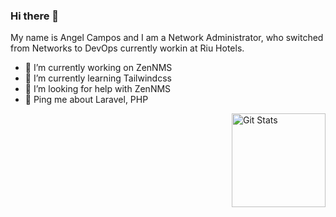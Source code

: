 ### Hi there 👋

My name is Angel Campos and I am a Network Administrator, who switched from Networks to DevOps currently workin at Riu Hotels.

- 🔭 I’m currently working on ZenNMS
- 🌱 I’m currently learning Tailwindcss
- 🤔 I’m looking for help with ZenNMS
- 💬 Ping me about Laravel, PHP

<a href="https://github.com/angelcamposm">
  <img alt="Git Stats" src="https://github-readme-stats.vercel.app/api?username=angelcamposm&show_icons=true" align="right" height="150" />
</a>

